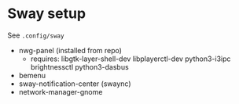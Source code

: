 # Sway setup

See `.config/sway`

- nwg-panel (installed from repo)
  - requires: libgtk-layer-shell-dev libplayerctl-dev python3-i3ipc brightnessctl python3-dasbus
- bemenu
- sway-notification-center (swaync)
- network-manager-gnome
